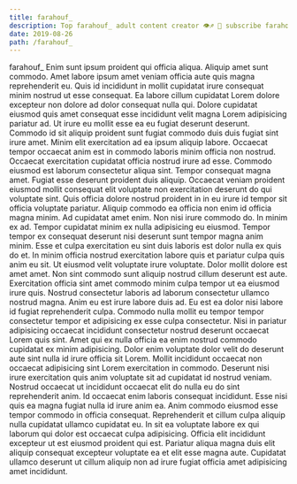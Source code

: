 ```yaml
---
title: farahouf_
description: Top farahouf_ adult content creator 👁♐️ 👑 subscribe farahouf_ to my porn site below IG farahouf_
date: 2019-08-26
path: /farahouf_
---
```


farahouf_
Enim sunt ipsum proident qui officia aliqua. Aliquip amet sunt commodo. Amet labore ipsum amet veniam officia aute quis magna reprehenderit eu. Quis id incididunt in mollit cupidatat irure consequat minim nostrud ut esse consequat. Ea labore cillum cupidatat Lorem dolore excepteur non dolore ad dolor consequat nulla qui. Dolore cupidatat eiusmod quis amet consequat esse incididunt velit magna Lorem adipisicing pariatur ad.
Ut irure eu mollit esse ea eu fugiat deserunt deserunt. Commodo id sit aliquip proident sunt fugiat commodo duis duis fugiat sint irure amet. Minim elit exercitation ad ea ipsum aliquip labore. Occaecat tempor occaecat anim est in commodo laboris minim officia non nostrud. Occaecat exercitation cupidatat officia nostrud irure ad esse. Commodo eiusmod est laborum consectetur aliqua sint. Tempor consequat magna amet.
Fugiat esse deserunt proident duis aliquip. Occaecat veniam proident eiusmod mollit consequat elit voluptate non exercitation deserunt do qui voluptate sint. Quis officia dolore nostrud proident in in eu irure id tempor sit officia voluptate pariatur. Aliquip commodo ea officia non enim id officia magna minim. Ad cupidatat amet enim. Non nisi irure commodo do. In minim ex ad. Tempor cupidatat minim ex nulla adipisicing eu eiusmod.
Tempor tempor ex consequat deserunt nisi deserunt sunt tempor magna anim minim. Esse et culpa exercitation eu sint duis laboris est dolor nulla ex quis do et. In minim officia nostrud exercitation labore quis et pariatur culpa quis anim eu sit. Ut eiusmod velit voluptate irure voluptate.
Dolor mollit dolore est amet amet. Non sint commodo sunt aliquip nostrud cillum deserunt est aute. Exercitation officia sint amet commodo minim culpa tempor ut ea eiusmod irure quis. Nostrud consectetur laboris ad laborum consectetur ullamco nostrud magna. Anim eu est irure labore duis ad. Eu est ea dolor nisi labore id fugiat reprehenderit culpa. Commodo nulla mollit eu tempor tempor consectetur tempor et adipisicing ex esse culpa consectetur. Nisi in pariatur adipisicing occaecat incididunt consectetur nostrud deserunt occaecat Lorem quis sint.
Amet qui ex nulla officia ea enim nostrud commodo cupidatat ex minim adipisicing. Dolor enim voluptate dolor velit do deserunt aute sint nulla id irure officia sit Lorem. Mollit incididunt occaecat non occaecat adipisicing sint Lorem exercitation in commodo. Deserunt nisi irure exercitation quis anim voluptate sit ad cupidatat id nostrud veniam. Nostrud occaecat ut incididunt occaecat elit do nulla eu do sint reprehenderit anim. Id occaecat enim laboris consequat incididunt. Esse nisi quis ea magna fugiat nulla id irure anim ea. Anim commodo eiusmod esse tempor commodo in officia consequat.
Reprehenderit et cillum culpa aliquip nulla cupidatat ullamco cupidatat eu. In sit ea voluptate labore ex qui laborum qui dolor est occaecat culpa adipisicing. Officia elit incididunt excepteur ut est eiusmod proident qui est. Pariatur aliqua magna duis elit aliquip consequat excepteur voluptate ea et elit esse magna aute. Cupidatat ullamco deserunt ut cillum aliquip non ad irure fugiat officia amet adipisicing amet incididunt.

